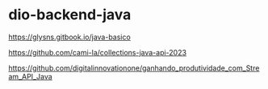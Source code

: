 # dio-backend-java

https://glysns.gitbook.io/java-basico

https://github.com/cami-la/collections-java-api-2023

https://github.com/digitalinnovationone/ganhando_produtividade_com_Stream_API_Java